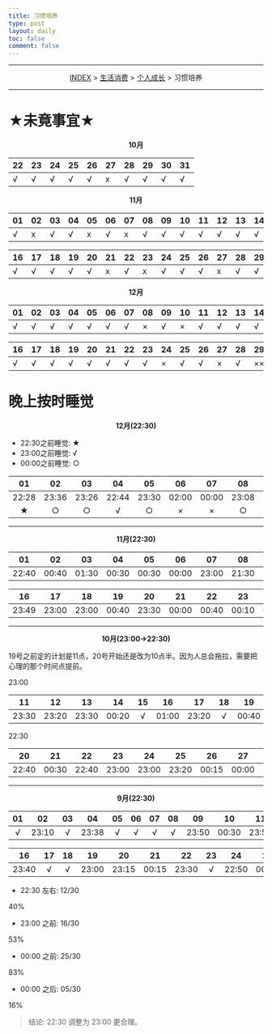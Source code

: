 ```yaml
---
title: 习惯培养
type: post
layout: daily
toc: false
comment: false
---
```

---
<span><center>[INDEX](/gknows/index) > [生活消费](/gknows/生活消费) > [个人成长](/gknows/个人成长) > 习惯培养</center></span>

---

# ★未竟事宜★

**<center>10月</center>**

| 22 | 23 | 24 | 25 | 26 | 27 | 28 | 29 | 30 | 31 |
|----|----|----|----|----|----|----|----|----|----|
| √  | √  | √  | √  | √  | x  | √  | √  | √  | √  |

**<center>11月</center>**

| 01 | 02 | 03 | 04 | 05 | 06 | 07 | 08 | 09 | 10 | 11 | 12 | 13 | 14 | 15 |
|----|----|----|----|----|----|----|----|----|----|----|----|----|----|----|
| √  | x  | √  | √  | x  | √  | x  | √  | √  | √  | √  | √  | √  | √  | √  |

| 16 | 17 | 18 | 19 | 20 | 21 | 22 | 23 | 24 | 25 | 26 | 27 | 28 | 29 | 30 |
|----|----|----|----|----|----|----|----|----|----|----|----|----|----|----|
| √ | √ | √ | √ | √ | x  | √ | x  | √ | √ | √ | x  | √ | √ | x  |

**<center>12月</center>**

| 01 | 02 | 03 | 04 | 05 | 06 | 07 | 08 | 09 | 10 | 11 | 12 | 13 | 14 | 15 |
|----|----|----|----|----|----|----|----|----|----|----|----|----|----|----|
| √ | √ | √ | √ | √ | √ | √ | × | √ | × | √ | √ | √ | √ | √ |

| 16 | 17 | 18 | 19 | 20 | 21 | 22 | 23 | 24 | 25 | 26 | 27 | 28 | 29   | 30 | 31 |
|----|----|----|----|----|----|----|----|----|----|----|----|----|------|----|----|
| √ | √ | √ | √ | √ | √ | √ | √ | × | √ | √ | × | √ | ×× | √ | √ |

# 晚上按时睡觉

**<center>12月(22:30)</center>**

- 22:30之前睡觉: ★
- 23:00之前睡觉: √
- 00:00之前睡觉: ○

| 01    | 02    | 03    | 04    | 05    | 06    | 07    | 08    | 09    | 10    | 11    | 12    | 13    | 14 | 15 |
|:-----:|:-----:|:-----:|:-----:|:-----:|:-----:|:-----:|:-----:|:-----:|:-----:|:-----:|:-----:|:-----:|:--:|:--:|
| 22:28 | 23:36 | 23:26 | 22:44 | 23:30 | 02:00 | 00:00 | 23:08 | 23:12 | 23:52 | 23:30 | 23:39 | 00:45 | \  | \  |
| ★    | ○    | ○    | √    | ○    | ×    | ×    | ○    | ○    | ○    | ○    | ○    |       |    |    |

-----

**<center>11月(22:30)</center>**

| 01    | 02    | 03    | 04    | 05    | 06    | 07    | 08    | 09    | 10    | 11    | 12    | 13    | 14    | 15    |
|:-----:|:-----:|:-----:|:-----:|:-----:|:-----:|:-----:|:-----:|:-----:|:-----:|:-----:|:-----:|:-----:|:-----:|:-----:|
| 22:40 | 00:40 | 01:30 | 00:30 | 00:30 | 00:00 | 23:00 | 21:30 | 23:40 | 23:30 | 23:30 | 00:30 | 22:35 | 23:53 | 23:36 |

| 16    | 17    | 18    | 19    | 20    | 21    | 22    | 23    | 24    | 25    | 26    | 27    | 28    | 29    | 30    |
|:-----:|:-----:|:-----:|:-----:|:-----:|:-----:|:-----:|:-----:|:-----:|:-----:|:-----:|:-----:|:-----:|:-----:|:-----:|
| 23:49 | 23:00 | 23:00 | 00:40 | 23:30 | 00:00 | 00:40 | 00:10 | 00:20 | 23:20 | 00:40 | 23:24 | 22:30 | 22:50 | 22:47 |

-----

**<center>10月(23:00->22:30)</center>**

19号之前定的计划是11点，20号开始还是改为10点半。因为人总会拖拉，需要把心理的那个时间点提前。

23:00

| 11    | 12    | 13    | 14    | 15 | 16    | 17    | 18 | 19    |
|:-----:|:-----:|:-----:|:-----:|:--:|:-----:|:-----:|:--:|:-----:|
| 23:30 | 23:20 | 23:30 | 00:20 | √ | 01:00 | 23:20 | √ | 00:40 |

22:30

| 20    | 21    | 22    | 23    | 24    | 25    | 26    | 27    | 28    | 29    | 30    | 31    |
|:-----:|:-----:|:-----:|:-----:|:-----:|:-----:|:-----:|:-----:|:-----:|:-----:|:-----:|:-----:|
| 22:40 | 00:30 | 22:40 | 23:00 | 23:00 | 23:20 | 00:15 | 00:00 | 23:00 | 00:10 | 23:06 | 00:40 |

-----

**<center>9月(22:30)</center>**

| 01 | 02    | 03 | 04    | 05 | 06 | 07 | 08 | 09    | 10    | 11    | 12    | 13 | 14 | 15    |
|:--:|:-----:|:--:|:-----:|:--:|:--:|:--:|:--:|:-----:|:-----:|:-----:|:-----:|:--:|:--:|:-----:|
| √ | 23:10 | √ | 23:38 | √ | √ | √ | √ | 23:50 | 00:30 | 23:50 | 23:00 | √ | √ | 23:30 |

| 16    | 17 | 18 | 19    | 20    | 21    | 22    | 23 | 24    | 25    | 26    | 27    | 28    | 29 | 30    |
|:-----:|:--:|:--:|:-----:|:-----:|:-----:|:-----:|:--:|:-----:|:-----:|:-----:|:-----:|:-----:|:--:|:-----:|
| 23:40 | √ | √ | 23:00 | 23:15 | 00:15 | 23:30 | √ | 22:50 | 00:10 | 22:50 | 23:40 | 00:10 | √ | 00:10 |

- 22:30 左右: 12/30
<div>
<div class="gk-process">
<div class="gk-processbar" style="width:40%;"></div>
</div>
<span>40%</span>
</div>

- 23:00 之前: 16/30
<div>
<div class="gk-process">
<div class="gk-processbar" style="width:53%;"></div>
</div>
<span>53%</span>
</div>

- 00:00 之前: 25/30
<div>
<div class="gk-process">
<div class="gk-processbar" style="width:83%;"></div>
</div>
<span>83%</span>
</div>

- 00:00 之后: 05/30
<div>
<div class="gk-process">
<div class="gk-processbar" style="width:16%;"></div>
</div>
<span>16%</span>
</div>

> 结论: 22:30 调整为 23:00 更合理。
